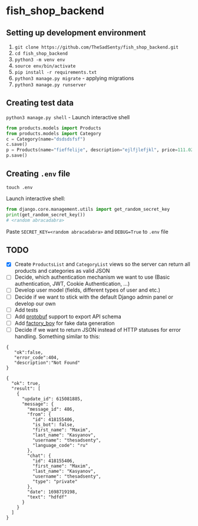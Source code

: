# fish_shop_backend
## Setting up development environment
1. `git clone https://github.com/TheSadSenty/fish_shop_backend.git`
2.  `cd fish_shop_backend`
3.  `python3 -m venv env`
4.  `source env/bin/activate`
5.  `pip install -r requirements.txt`
6.  `python3 manage.py migrate` - applying migrations
8.  `python3 manage.py runserver`
## Creating test data
`python3 manage.py shell` - Launch interactive shell
```python
from products.models import Products
from products.models import Category
c = Category(name="dsdsdsfsf")
c.save()
p = Products(name="fieffelije", description="ejlfjlefjkl", price=111.02, category=c)
p.save()
```
## Creating `.env` file
`touch .env`

Launch interactive shell:
```python
from django.core.management.utils import get_random_secret_key
print(get_random_secret_key())
# <random abracadabra>
```
Paste `SECRET_KEY=<random abracadabra>` and `DEBUG=True` to `.env` file
## TODO
- [x] Create `ProductsList` and `CategoryList` views so the server can return all products and categories as valid JSON
- [ ] Decide, which authentication mechanism we want to use (Basic authentication, JWT, Cookie Authentication, ...)
- [ ] Develop user model (fields, different types of user and etc.)
- [ ] Decide if we want to stick with the default Django admin panel or develop our own
- [ ] Add tests
- [ ] Add [protobuf](https://github.com/protocolbuffers/protobuf) support to export API schema
- [ ] Add [factory_boy](https://github.com/FactoryBoy/factory_boy) for fake data generation
- [ ] Decide if we want to return JSON instead of HTTP statuses for error handling. Something similar to this:

```
{
   "ok":false,
   "error_code":404,
   "description":"Not Found"
}
```
```
{
  "ok": true,
  "result": [
    {
      "update_id": 615081885,
      "message": {
        "message_id": 486,
        "from": {
          "id": 418155406,
          "is_bot": false,
          "first_name": "Maxim",
          "last_name": "Kasyanov",
          "username": "thesadsenty",
          "language_code": "ru"
        },
        "chat": {
          "id": 418155406,
          "first_name": "Maxim",
          "last_name": "Kasyanov",
          "username": "thesadsenty",
          "type": "private"
        },
        "date": 1698719198,
        "text": "hdfdf"
      }
    }
  ]
}
```
